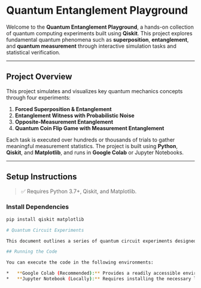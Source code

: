 # Quantum Entanglement Playground

Welcome to the **Quantum Entanglement Playground**, a hands-on collection of quantum computing experiments built using **Qiskit**. This project explores fundamental quantum phenomena such as **superposition**, **entanglement**, and **quantum measurement** through interactive simulation tasks and statistical verification.

---

## Project Overview

This project simulates and visualizes key quantum mechanics concepts through four experiments:

1.  **Forced Superposition & Entanglement**
2.  **Entanglement Witness with Probabilistic Noise**
3.  **Opposite-Measurement Entanglement**
4.  **Quantum Coin Flip Game with Measurement Entanglement**

Each task is executed over hundreds or thousands of trials to gather meaningful measurement statistics. The project is built using **Python**, **Qiskit**, and **Matplotlib**, and runs in **Google Colab** or Jupyter Notebooks.

---

## Setup Instructions

> ✅ Requires Python 3.7+, Qiskit, and Matplotlib.

### Install Dependencies

```bash
pip install qiskit matplotlib

# Quantum Circuit Experiments

This document outlines a series of quantum circuit experiments designed to explore fundamental quantum concepts like superposition, entanglement, and quantum measurement. The experiments are designed to be run using a quantum computing simulator like Qiskit.

## Running the Code

You can execute the code in the following environments:

*   **Google Colab (Recommended):** Provides a readily accessible environment with all necessary libraries pre-installed.
*   **Jupyter Notebook (Locally):** Requires installing the necessary libraries (e.g., Qiskit, NumPy, Matplotlib).
